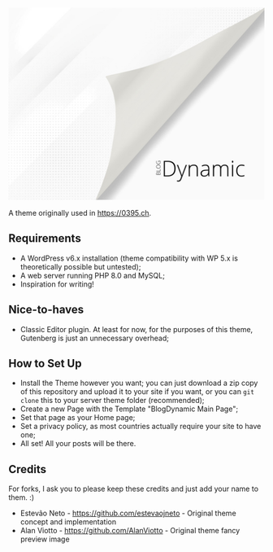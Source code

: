 <img src="https://github.com/estevaojneto/blogdynamic/blob/main/screenshot.png"/>

A theme originally used in https://0395.ch.

## Requirements
- A WordPress v6.x installation (theme compatibility with WP 5.x is theoretically possible but untested);
- A web server running PHP 8.0 and MySQL;
- Inspiration for writing!

## Nice-to-haves
- Classic Editor plugin. At least for now, for the purposes of this theme, Gutenberg is just an unnecessary overhead;

## How to Set Up
- Install the Theme however you want; you can just download a zip copy of this repository and upload it to your site if you want, or you can `git clone` this to your server theme folder (recommended);
- Create a new Page with the Template "BlogDynamic Main Page";
- Set that page as your Home page;
- Set a privacy policy, as most countries actually require your site to have one;
- All set! All your posts will be there.

## Credits
For forks, I ask you to please keep these credits and just add your name to them. :)

- Estevão Neto - https://github.com/estevaojneto - Original theme concept and implementation
- Alan Viotto - https://github.com/AlanViotto - Original theme fancy preview image
